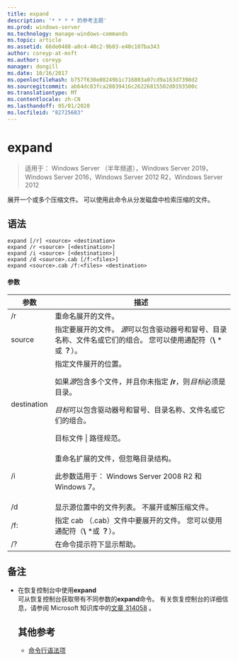 ```yaml
---
title: expand
description: '* * * * 的参考主题'
ms.prod: windows-server
ms.technology: manage-windows-commands
ms.topic: article
ms.assetid: 66de0488-a0c4-40c2-9b03-e40c107ba343
author: coreyp-at-msft
ms.author: coreyp
manager: dongill
ms.date: 10/16/2017
ms.openlocfilehash: b757f630e08249b1c716803a07cd9a163d7398d2
ms.sourcegitcommit: ab64dc83fca28039416c26226815502d0193500c
ms.translationtype: MT
ms.contentlocale: zh-CN
ms.lasthandoff: 05/01/2020
ms.locfileid: "82725683"
---
```

# <a name="expand"></a>expand

> 适用于： Windows Server （半年频道），Windows Server 2019，Windows Server 2016，Windows Server 2012 R2，Windows Server 2012

展开一个或多个压缩文件。 可以使用此命令从分发磁盘中检索压缩的文件。  
## <a name="syntax"></a>语法  
```  
expand [/r] <source> <destination>  
expand /r <source> [<destination>]  
expand /i <source> [<destination>]  
expand /d <source>.cab [/f:<files>]  
expand <source>.cab /f:<files> <destination>  
```  
#### <a name="parameters"></a>参数  

|  参数  |                                                                                                                                                                   描述                                                                                                                                                                    |
|-------------|--------------------------------------------------------------------------------------------------------------------------------------------------------------------------------------------------------------------------------------------------------------------------------------------------------------------------------------------------|
|     /r      |                                                                                                                                                             重命名展开的文件。                                                                                                                                                              |
|   source    |                                                                              指定要展开的文件。 *源*可以包含驱动器号和冒号、目录名称、文件名或它们的组合。 您可以使用通配符（**\\** \*或 **？**）。                                                                               |
| destination | 指定文件展开的位置。<p>如果*源*包含多个文件，并且你未指定 **/r**，则*目标*必须是目录。<p>*目标*可以包含驱动器号和冒号、目录名称、文件名或它们的组合。<p>目标文件 &#124; 路径规范。 |
|     /i      |                                                                                                   重命名扩展的文件，但忽略目录结构。<p>此参数适用于： Windows Server 2008 R2 和 Windows 7。                                                                                                    |
|     /d      |                                                                                                                              显示源位置中的文件列表。 不展开或解压缩文件。                                                                                                                              |
|     /f:     |                                                                                                                 指定 cab （.cab）文件中要展开的文件。 您可以使用通配符（**\\** \*或 **？**）。                                                                                                                 |
|     /?      |                                                                                                                                                       在命令提示符下显示帮助。                                                                                                                                                       |

## <a name="remarks"></a>备注  
- 在恢复控制台中使用**expand**  
  可从恢复控制台获取带有不同参数的**expand**命令。 有关恢复控制台的详细信息，请参阅 Microsoft 知识库中的[文章 314058](https://support.microsoft.com/kb/314058) 。  
  ## <a name="additional-references"></a>其他参考  
  - [命令行语法项](command-line-syntax-key.md)  
